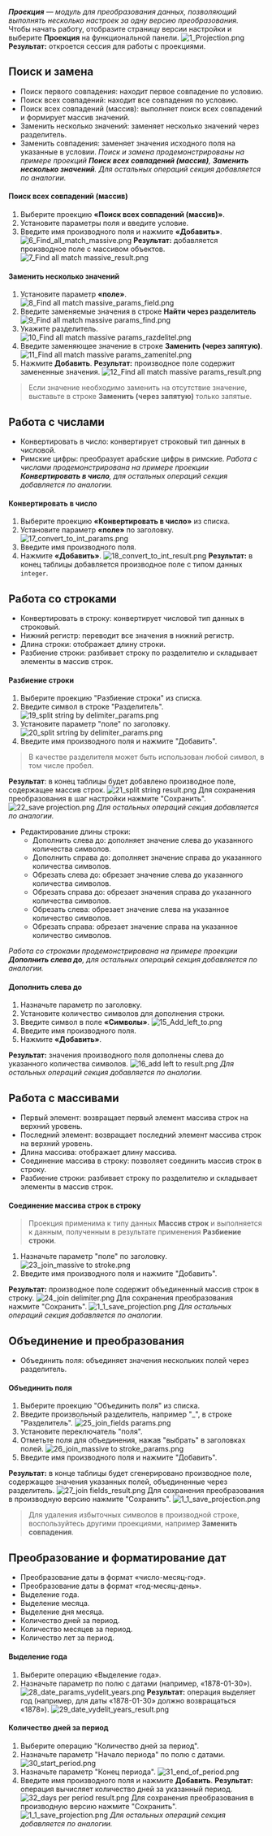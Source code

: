 _**Проекция** — модуль для преобразования данных, позволяющий выполнять несколько настроек за одну версию преобразования._  
Чтобы начать работу, отобразите страницу версии настройки и выберите **Проекция** на функциональной панели.
 ![1_Projection.png](../../images/4_Nastroyka/4_2_Preobrasovanuya/4_2_3_Project/1_Projection.png)
**Результат:** откроется сессия для работы с проекциями.
## Поиск и замена
- Поиск первого совпадения: находит первое совпадение по условию.
- Поиск всех совпадений: находит все совпадения по условию.
- Поиск всех совпадений (массив): выполняет поиск всех совпадений и формирует массив значений.
- Заменить несколько значений: заменяет несколько значений через разделитель.
- Заменить совпадения: заменяет значения исходного поля на указанные в условии.
_Поиск и замена продемонстрированы на примере проекций **Поиск всех совпадений (массив)**, **Заменить несколько значений**. Для остальных операций секция добавляется по аналогии._
#### Поиск всех совпадений (массив)
1. Выберите проекцию **«Поиск всех совпадений (массив)»**.
2. Установите параметры поля и введите условие.
3. Введите имя производного поля и нажмите **«Добавить»**.
 ![6_Find_all_match_massive.png](../../images/4_Nastroyka/4_2_Preobrasovanuya/4_2_3_Project/6_Find_all_match_massive.png)
**Результат:** добавляется производное поле с массивом объектов.
 ![7_Find all match massive_result.png](../../images/4_Nastroyka/4_2_Preobrasovanuya/4_2_3_Project/7_Find%20all%20match%20massive_result.png)
#### Заменить несколько значений
1. Установите параметр **«поле»**.
 ![8_Find all match massive_params_field.png](../../images/4_Nastroyka/4_2_Preobrasovanuya/4_2_3_Project/8_Find%20all%20match%20massive_params_field.png)
2. Введите заменяемые значения в строке **Найти через разделитель**
 ![9_Find all match massive params_find.png](../../images/4_Nastroyka/4_2_Preobrasovanuya/4_2_3_Project/9_Find%20all%20match%20massive%20params_find.png)
4. Укажите разделитель.
 ![10_Find all match massive params_razdelitel.png](../../images/4_Nastroyka/4_2_Preobrasovanuya/4_2_3_Project/10_Find%20all%20match%20massive%20params_razdelitel.png)
4. Введите заменяющее значение в строке **Заменить (через запятую)**.
 ![11_Find all match massive params_zamenitel.png](../../images/4_Nastroyka/4_2_Preobrasovanuya/4_2_3_Project/11_Find%20all%20match%20massive%20params_zamenitel.png)
5. Нажмите **Добавить**.
**Результат:** производное поле содержит замененные значения.
 ![12_Find all match massive params_result.png](../../images/4_Nastroyka/4_2_Preobrasovanuya/4_2_3_Project/12_Find%20all%20match%20massive%20params_result.png)
> Если значение необходимо заменить на отсутствие значение, выставьте в строке **Заменить (через запятую)** только запятые.

## Работа с числами
- Конвертировать в число: конвертирует строковый тип данных в числовой.
- Римские цифры: преобразует арабские цифры в римские.
_Работа с числами продемонстрирована на примере проекции **Конвертировать в число**, для остальных операций секция добавляется по аналогии._
#### Конвертировать в число
1. Выберите проекцию **«Конвертировать в число»** из списка.
2. Установите параметр **«поле»** по заголовку.
 ![17_convert_to_int_params.png](../../images/4_Nastroyka/4_2_Preobrasovanuya/4_2_3_Project/17_convert_to_int_params.png)
3. Введите имя производного поля.
4. Нажмите **«Добавить»**.
 ![18_convert_to_int_result.png](../../images/4_Nastroyka/4_2_Preobrasovanuya/4_2_3_Project/18_convert_to_int_result.png)
**Результат:** в конец таблицы добавляется производное поле с типом данных `integer`.
## Работа со строками
- Конвертировать в строку: конвертирует числовой тип данных в строковый.
- Нижний регистр: переводит все значения в нижний регистр.
- Длина строки: отображает длину строки.
- Разбиение строки: разбивает строку по разделителю и складывает элементы в массив строк.
#### Разбиение строки
1.	Выберите проекцию "Разбиение строки" из списка.
2.	Введите символ в строке "Разделитель".
 ![19_split string by delimiter_params.png](../../images/4_Nastroyka/4_2_Preobrasovanuya/4_2_3_Project/19_split%20string%20by%20delimiter_params.png)
3. Установите параметр "поле" по заголовку.
 ![20_split srtring by delimiter_params.png](../../images/4_Nastroyka/4_2_Preobrasovanuya/4_2_3_Project/20_split%20srtring%20by%20delimiter_params.png)
4.	Введите имя производного поля и нажмите "Добавить".

> В качестве разделителя может быть использован любой символ, в том числе пробел.

**Результат**: в конец таблицы будет добавлено производное поле, содержащее массив строк.
 ![21_split string result.png](../../images/4_Nastroyka/4_2_Preobrasovanuya/4_2_3_Project/21_split%20string%20result.png)
Для сохранения преобразования в шаг настройки нажмите "Сохранить".
 ![22_save projection.png](../../images/4_Nastroyka/4_2_Preobrasovanuya/4_2_3_Project/22_save%20projection.png)
_Для остальных операций секция добавляется по аналогии._

- Редактирование длины строки:
    * Дополнить слева до: дополняет значение слева до указанного количества символов.
    * Дополнить справа до: дополняет значение справа до указанного количества символов.
    * Обрезать слева до: обрезает значение слева до указанного количества символов.
    * Обрезать справа до: обрезает значения справа до указанного количества символов.
    * Обрезать слева: обрезает значение слева на указанное количество символов.
    * Обрезать справа: обрезает значение справа на указанное количество символов.

_Работа со строками продемонстрирована на примере проекции **Дополнить слева до**, для остальных операций секция добавляется по аналогии._
#### Дополнить слева до
1. Назначьте параметр по заголовку.
2. Установите количество символов для дополнения строки.
3. Введите символ в поле **«Символы»**.
 ![15_Add_left_to.png](../../images/4_Nastroyka/4_2_Preobrasovanuya/4_2_3_Project/15_Add_left_to.png)
4. Введите имя производного поля.
5. Нажмите **«Добавить»**.

**Результат:** значения производного поля дополнены слева до указанного количества символов.
 ![16_add left to result.png](../../images/4_Nastroyka/4_2_Preobrasovanuya/4_2_3_Project/16_add%20left%20to%20result.png)
_Для остальных операций секция добавляется по аналогии._
## Работа с массивами
- Первый элемент: возвращает первый элемент массива строк на верхний уровень.
- Последний элемент: возвращает последний элемент массива строк на верхний уровень.
- Длина массива: отображает длину массива.
- Соединение массива в строку: позволяет соединить массив строк в строку.
- Разбиение строки: разбивает строку по разделителю и складывает элементы в массив строк.
#### Соединение массива строк в строку
> Проекция применима к типу данных **Массив строк** и выполняется к данным, полученным в результате применения **Разбиение строки**.

1.	Назначьте параметр "поле" по заголовку.
 ![23_join_massive to stroke.png](../../images/4_Nastroyka/4_2_Preobrasovanuya/4_2_3_Project/23_join_massive%20to%20stroke.png)
2.	Введите имя производного поля и нажмите "Добавить".

**Результат:** производное поле содержит объединенный массив строк в строку.
 ![24_join delimiter.png](../../images/4_Nastroyka/4_2_Preobrasovanuya/4_2_3_Project/24_join%20delimiter.png)
Для сохранения преобразования нажмите "Сохранить".
 ![1_1_save_projection.png](../../images/4_Nastroyka/4_2_Preobrasovanuya/4_2_3_Project/1_1_save_projection.png)
_Для остальных операций секция добавляется по аналогии._
## Объединение и преобразования
- Объединить поля: объединяет значения нескольких полей через разделитель.
#### Объединить поля
1.	Выберите проекцию "Объединить поля" из списка.
2.	Введите произвольный разделитель, например "_", в строке "Разделитель".
 ![25_join_fields params.png](../../images/4_Nastroyka/4_2_Preobrasovanuya/4_2_3_Project/25_join_fields%20params.png)
3.	Установите переключатель "поля".
4.	Отметьте поля для объединения, нажав "выбрать" в заголовках полей.
 ![26_join_massive to stroke_params.png](../../images/4_Nastroyka/4_2_Preobrasovanuya/4_2_3_Project/26_join_massive%20to%20stroke_params.png)
5.	Введите имя производного поля и нажмите "Добавить".

**Результат:** в конце таблицы будет сгенерировано производное поле, содержащее значения указанных полей, объединенные через разделитель.
 ![27_join fields_result.png](../../images/4_Nastroyka/4_2_Preobrasovanuya/4_2_3_Project/27_join%20fields_result.png)
Для сохранения преобразования в производную версию нажмите "Сохранить".
 ![1_1_save_projection.png](../../images/4_Nastroyka/4_2_Preobrasovanuya/4_2_3_Project/1_1_save_projection.png)
> Для удаления избыточных символов в производной строке, воспользуйтесь другими проекциями, например **Заменить совпадения**.
## Преобразование и форматирование дат
- Преобразование даты в формат «число-месяц-год».
- Преобразование даты в формат «год-месяц-день».
- Выделение года.
- Выделение месяца.
- Выделение дня месяца.
- Количество дней за период.
- Количество месяцев за период.
- Количество лет за период.
#### Выделение года
1. Выберите операцию «Выделение года».
2. Назначьте параметр по полю с датами (например, «1878-01-30»).
 ![28_date_params_vydelit_years.png](../../images/4_Nastroyka/4_2_Preobrasovanuya/4_2_3_Project/28_date_params_vydelit_years.png)
**Результат:** операция выделяет год (например, для даты «1878-01-30» должно возвращаться «1878»).
 ![29_date_vydelit_years_result.png](../../images/4_Nastroyka/4_2_Preobrasovanuya/4_2_3_Project/29_date_vydelit_years_result.png)
#### Количество дней за период
1. Выберите операцию "Количество дней за период".
2. Назначьте параметр "Начало периода" по полю с датами.
 ![30_start_period.png](../../images/4_Nastroyka/4_2_Preobrasovanuya/4_2_3_Project/30_start_period.png)
3. Назначьте параметр "Конец периода".
 ![31_end_of_period.png](../../images/4_Nastroyka/4_2_Preobrasovanuya/4_2_3_Project/31_end_of_period.png)
4. Введите имя производного поля и нажмите **Добавить**.
**Результат:** операция вычисляет количество дней за указанный период.
 ![32_days per period result.png](../../images/4_Nastroyka/4_2_Preobrasovanuya/4_2_3_Project/32_days%20per%20period%20result.png)
Для сохранения преобразования в производную версию нажмите "Сохранить".
 ![1_1_save_projection.png](../../images/4_Nastroyka/4_2_Preobrasovanuya/4_2_3_Project/1_1_save_projection.png)
_Для остальных операций секция добавляется по аналогии._


